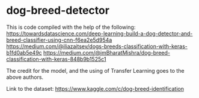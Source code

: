 # dog-breed-detector
This is code compiled with the help of the following:
https://towardsdatascience.com/deep-learning-build-a-dog-detector-and-breed-classifier-using-cnn-f6ea2e5d954a
https://medium.com/@iliazaitsev/dogs-breeds-classification-with-keras-b1fd0ab5e49c
https://medium.com/@imBharatMishra/dog-breed-classification-with-keras-848b9b1525c1

The credit for the model, and the using of Transfer Learning goes to the above authors. 

Link to the dataset: https://www.kaggle.com/c/dog-breed-identification
